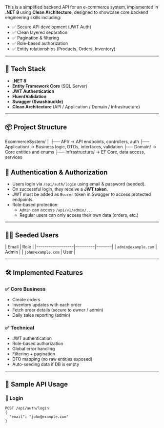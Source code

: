 This is a simplified backend API for an e-commerce system, implemented in **.NET 8** using **Clean Architecture**, designed to showcase core backend engineering skills including:

- ✅ Secure API development (JWT Auth)
- ✅ Clean layered separation
- ✅ Pagination & filtering
- ✅ Role-based authorization
- ✅ Entity relationships (Products, Orders, Inventory)

---

## 🚀 Tech Stack

- **.NET 8**
- **Entity Framework Core** (SQL Server)
- **JWT Authentication**
- **FluentValidation**
- **Swagger (Swashbuckle)**
- **Clean Architecture** (API / Application / Domain / Infrastructure)

---

## 📦 Project Structure

EcommerceSystem/
│
├── API/ → API endpoints, controllers, auth
├── Application/ → Business logic, DTOs, interfaces, validation
├── Domain/ → Core entities and enums
├── Infrastructure/ → EF Core, data access, services

## 🔐 Authentication & Authorization

- Users login via `/api/auth/login` using email & password (seeded).
- On successful login, they receive a **JWT token**.
- JWT must be added as `Bearer` token in Swagger to access protected endpoints.
- Role-based protection:
  - `Admin` can access `/api/v1/admin/...`
  - Regular users can only access their own data (orders, etc.)

---

## 🧑‍💼 Seeded Users

| Email               | Role   |
|-------------------|----------|--------|
| `admin@example.com`  | Admin  |
| `john@example.com`   | User   |

---

## 🛠️ Implemented Features

### ✅ Core Business

- Create  orders
- Inventory updates with each order
- Fetch order details (secure to owner / admin)
- Daily sales reporting (admin)

### ✅ Technical

- JWT authentication
- Role-based authorization
- Global error handling
- Filtering + pagination
- DTO mapping (no raw entities exposed)
- Auto-seeding data if DB is empty

---

## 📑 Sample API Usage

### 🔐 Login
```http
POST /api/auth/login
{
  "email": "john@example.com"
}

